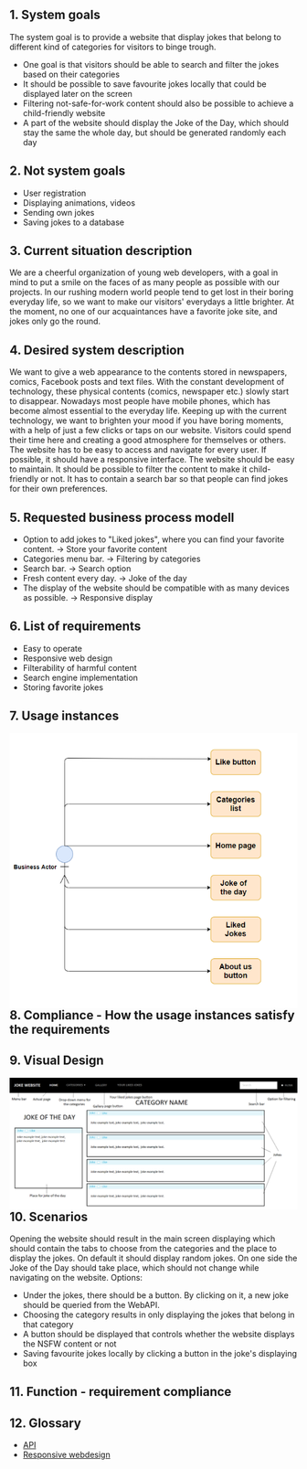 ## 1. System goals
The system goal is to provide a website that display jokes that belong to different kind of categories for visitors to binge trough.
* One goal is that visitors should be able to search and filter the jokes based on their categories
* It should be possible to save favourite jokes locally that could be displayed later on the screen
* Filtering not-safe-for-work content should also be possible to achieve a child-friendly website
* A part of the website should display the Joke of the Day, which should stay the same the whole day, but should be generated randomly each day

## 2. Not system goals
* User registration
* Displaying animations, videos 
* Sending own jokes
* Saving jokes to a database

## 3. Current situation description
We are a cheerful organization of young web developers, with a goal in mind to put a smile on the faces of as many people as possible with our projects. In our rushing modern world people tend to get lost in their boring everyday life, so we want to make our visitors' everydays a little brighter. At the moment, no one of our acquaintances have a favorite joke site, and jokes only go the round.

## 4. Desired system description
We want to give a web appearance to the contents stored in newspapers, comics, Facebook posts and text files. With the constant development of technology, these physical contents (comics, newspaper etc.) slowly start to disappear. Nowadays most people have mobile phones, which has become almost essential to the everyday life. Keeping up with the current technology, we want to brighten your mood if you have boring moments, with a help of just a few clicks or taps on our website. Visitors could spend their time here and creating a good atmosphere for themselves or others. The website has to be easy to access and navigate for every user. If possible, it should have a responsive interface. The website should be easy to maintain. It should be possible to filter the content to make it child-friendly or not. It has to contain a search bar so that people can find jokes for their own preferences.

## 5. Requested business process modell
* Option to add jokes to "Liked jokes", where you can find your favorite content. → Store your favorite content
* Categories menu bar. → Filtering by categories
* Search bar. → Search option
* Fresh content every day. → Joke of the day
* The display of the website should be compatible with as many devices as possible. → Responsive display 

## 6. List of requirements
*   Easy to operate
*   Responsive web design
*   Filterability of harmful content
*   Search engine implementation
*   Storing favorite jokes

## 7. Usage instances
<img src="img/Usage Instances.png"
     alt="Usage Instances UML"
     style="float: left; margin-right: 10px;" />

## 8. Compliance - How the usage instances satisfy the requirements

## 9. Visual Design
<img src="img/home page.png"
     alt="Visual design for home page"
     style="float: left; margin-right: 10px;" />

## 10. Scenarios
Opening the website should result in the main screen displaying which should contain the tabs to choose from the categories and the place to display the jokes. On default it should display random jokes. On one side the Joke of the Day should take place, which should not change while navigating on the website.
Options:
* Under the jokes, there should be a button. By clicking on it, a new joke should be queried from the WebAPI.
* Choosing the category results in only displaying the jokes that belong in that category
* A button should be displayed that controls whether the website displays the NSFW content or not
* Saving favourite jokes locally by clicking a button in the joke's displaying box

## 11. Function - requirement compliance

## 12. Glossary
* [API](https://en.wikipedia.org/wiki/Web_API)
* [Responsive webdesign](https://en.wikipedia.org/wiki/Responsive_web_design)